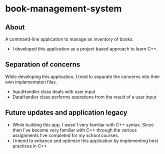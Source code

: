 # book-management-system
## About
A command-line application to manage an inventory of books.  
- I developed this application as a project based approach to learn C++.

## Separation of concerns
While developing this application, I tried to separate the concerns into their own implementaton files.
- InputHandler class deals with user input
- DataHandler class performs operations from the result of a user input

## Future updates and application legacy
- While building this app, I wasn't very familiar with C++ syntax. Since then I've become very familiar with C++ through the various assignments I've completed for my school courses.
- I intend to enhance and optimize this application by implementing best practices in C++
